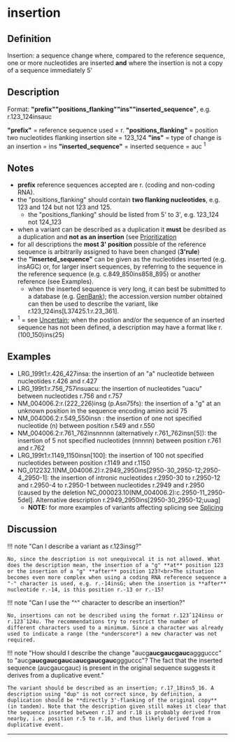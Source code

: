 # insertion

## Definition

Insertion: a sequence change where, compared to the reference sequence, one or more nucleotides are inserted **and** where the insertion is not a copy of a sequence immediately 5'

## Description

Format: **"prefix""positions_flanking""ins""inserted_sequence"**,  e.g. r.123\_124insauc

**"prefix"**  =  reference sequence used  =  r.
**"positions_flanking"**  =  position two nucleotides flanking insertion site  =  123\_124
**"ins"**  =  type of change is an insertion  =  ins
**"inserted_sequence"**  =  inserted sequence  =  auc <sup>1</sup>

## Notes

* **prefix** reference sequences accepted are r. (coding and non-coding RNA).
* the "positions_flanking" should contain **two flanking nucleotides**, e.g. 123 and 124 but not 123 and 125.
    * the "positions_flanking" should be listed from 5' to 3', e.g. 123_124 not 124_123
* when a variant can be described as a duplication it **must** be desribed as a duplication and **not as an insertion** (see [Prioritization](../../general/)
* for all descriptions the **most 3' position** possible of the reference sequence is arbitrarily assigned to have been changed (**3'rule**)
* the **"inserted_sequence"** can be given as the nucleotides inserted (e.g. insAGC) or, for larger insert sequences, by referring to the sequence in the reference sequence (e.g. c.849_850ins858_895) or another reference (see Examples).
    * when the inserted sequence is very long, it can best be submitted to a database (e.g. [GenBank](http://www.ncbi.nlm.nih.gov/genbank/submit/)); the accession.version number obtained can then be used to describe the variant, like r.123\_124ins[L37425.1:r.23\_361].
* <sup>1</sup> = see [Uncertain](../../uncertain/); when the postion and/or the sequence of an inserted sequence has not been defined, a description may have a format like r.(100_150)ins(25)
## Examples

* LRG\_199t1:r.426\_427insa: the insertion of an "a" nucleotide between nucleotides r.426 and r.427 
* LRG\_199t1:r.756\_757insuacu: the insertion of nucleotides "uacu" between nucleotides r.756 and r.757
* NM\_004006.2:r.(222\_226)insg (p.Asn75fs): the insertion of a "g" at an unknown position in the sequence encoding amino acid 75
* NM\_004006.2:r.549\_550insn : the insertion of one not specified nucleotide (n) between position r.549 and r.550
* NM\_004006.2:r.761\_762insnnnnn (alternatively r.761\_762insn[5]): the insertion of 5 not specified nucleotides (nnnnn) between position r.761 and r.762
* LRG\_199t1:r.1149\_1150insn[100]: the insertion of 100 not specified nucleotides between position r.1149 and r.1150
* NG\_012232.1(NM\_004006.2):r.2949\_2950ins[2950-30\_2950-12;2950-4\_2950-1]: the insertion of intronic nucleotides r.2950-30 to r.2950-12 and r.2950-4 to r.2950-1 between nucleotides r.2949 and r.2950 (caused by the deletion NC\_000023.10(NM\_004006.2):c.2950-11\_2950-5del]. Alternative description r.2949\_2950ins[2950-30\_2950-12;uuag]
    * **NOTE:**    for more examples of variants affecting splicing see [Splicing](../splicing/)
## Discussion

!!! note "Can I describe a variant as r.123insg?"

    No, since the description is not unequivocal it is not allowed. What does the description mean, the insertion of a "g" **at** position 123 or the insertion of a "g" **after** position 123?<br>The situation becomes even more complex when using a coding RNA reference sequence a "-" character is used, e.g. r.-14insG; when the insertion is **after** nucleotide r.-14, is this position r.-13 or r.-15?

!!! note "Can I use the "^" character to describe an insertion?"

    No, insertions can not be described using the format r.123ˆ124insu or r.123ˆ124u. The recommendations try to restrict the number of different characters used to a minimum. Since a character was already used to indicate a range (the *underscore*) a new character was not required.

!!! note "How should I describe the change "aucg**aucgaucgauc**aggguccc" to "aucg**aucgaucgauc**a**aucgaucgauc**ggguccc"?  The fact that the inserted sequence (aucgaucgauc) is present in the original sequence suggests it derives from a duplicative event."

    The variant should be described as an insertion; r.17_18ins5_16. A description using "dup" is not correct since, by definition, a duplication should be **directly 3'-flanking of the original copy** (in tandem). Note that the description given still makes it clear that the sequence inserted between r.17 and r.18 is probably derived from nearby, i.e. position r.5 to r.16, and thus likely derived from a duplicative event.
---